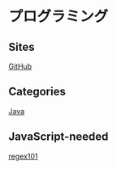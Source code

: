 # プログラミング

## Sites

[GitHub](https://github.com/)

## Categories

[Java](java.md)

## JavaScript-needed

[regex101](https://regex101.com/)
